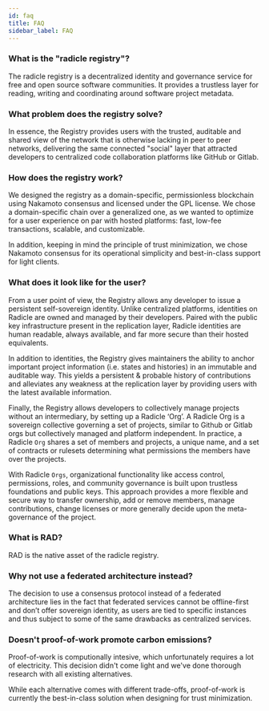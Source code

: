 ```yaml
---
id: faq
title: FAQ
sidebar_label: FAQ
---
```


### What is the "radicle registry"?

The radicle registry is a decentralized identity and governance service for free and open source software communities. It provides a trustless layer for reading, writing and coordinating around software project metadata.

### What problem does the registry solve?

In essence, the Registry provides users with the trusted, auditable and shared view of the network that is otherwise lacking in peer to peer networks, delivering the same connected "social" layer that attracted developers to centralized code collaboration platforms like GitHub or Gitlab.

### How does the registry work?

We designed the registry as a domain-specific, permissionless blockchain using Nakamoto consensus and licensed under the GPL license. We chose a domain-specific chain over a generalized one, as we wanted to optimize for a user experience on par with hosted platforms: fast, low-fee transactions, scalable, and customizable.

In addition, keeping in mind the principle of trust minimization, we chose Nakamoto consensus for its operational simplicity and best-in-class support for light clients.

### What does it look like for the user?

From a user point of view, the Registry allows any developer to issue a persistent self-sovereign identity. Unlike centralized platforms, identities on Radicle are owned and managed by their developers. Paired with the public key infrastructure present in the replication layer, Radicle identities are human readable, always available, and far more secure than their hosted equivalents.

In addition to identities, the Registry gives maintainers the ability to anchor important project information (i.e. states and histories) in an immutable and auditable way. This yields a persistent & probable history of contributions and alleviates any weakness at the replication layer by providing users with the latest available information.

Finally, the Registry allows developers to collectively manage projects without an intermediary, by setting up a Radicle ‘Org’. A Radicle Org is a sovereign collective governing a set of projects, similar to Github or Gitlab orgs but collectively managed and platform independent. In practice, a Radicle `Org` shares a set of members and projects, a unique name, and a set of contracts or rulesets determining what permissions the members have over the projects.

With Radicle `Orgs`, organizational functionality like access control, permissions, roles, and community governance is built upon trustless foundations and public keys. This approach provides a more flexible and secure way to transfer ownership, add or remove members, manage contributions, change licenses or more generally decide upon the meta-governance of the project.

### What is RAD?

RAD is the native asset of the radicle registry.

### Why not use a federated architecture instead?

The decision to use a consensus protocol instead of a federated architecture lies in the fact that federated services cannot be offline-first and don’t offer sovereign identity, as users are tied to specific instances and thus subject to some of the same drawbacks as centralized services.

### Doesn't proof-of-work promote carbon emissions?

Proof-of-work is computionally intesive, which unfortunately requires a lot of electricity. This decision didn't come light and we've done thorough research with all existing alternatives.

While each alternative comes with different trade-offs, proof-of-work is currently the best-in-class solution when designing for trust minimization.
